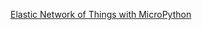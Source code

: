 [Elastic Network of Things with MicroPython](http://wei1234c.blogspot.tw/2017/01/plastic-network-of-things-with.html)